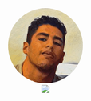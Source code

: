 
  <div align="center">
  <img src="./sm.gif" width=150 style="border-radius:50%"/>
  </div>
  <div align="center">
  <img src="https://komarev.com/ghpvc/?username=ArthurMaverick" width=150/>
  </div>
</br>

<!-- <figure><embed src="https://wakatime.com/share/@92b90678-e37c-4ea7-a4a4-fe38842d2f60/7f68b913-7b5c-4efd-9d3e-92e7a6279336.svg"></embed></figure> -->

<!-- ![Alt text](https://wakatime.com/share/@92b90678-e37c-4ea7-a4a4-fe38842d2f60/7f68b913-7b5c-4efd-9d3e-92e7a6279336.svg) -->
<!-- <img src="https://wakatime.com/share/@92b90678-e37c-4ea7-a4a4-fe38842d2f60/7f68b913-7b5c-4efd-9d3e-92e7a6279336.svg"> -->
